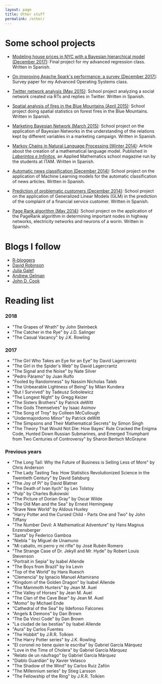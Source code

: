 ```yaml
---
layout: page
title: Other stuff
permalink: /other/
---
```


# Some school projects

* <a href="../files/school_projects/GLM_Becerra_Lopez.pdf">Modeling house prices in NYC with a Bayesian hierarchical model (December 2017)</a>: Final project for my advanced regression class. Written in Spanish.

* <a href="../files/school_projects/spark_survey.pdf">On improving Apache Spark's performance: a survey (December 2017)</a>: Survey paper for my Advanced Operating Systems class.

* <a href="../files/school_projects/MetAnExamen2.pdf">Twitter network analysis (May 2015)</a>: School project analyzing a social network created via RTs and replies in Twitter. Written in Spanish.

* <a href="../files/school_projects/EstadEspacial.pdf">Spatial analysis of fires in the Blue Mountains (April 2015)</a>: School project doing spatial statistics on forest fires in the Blue Mountains. Written in Spanish.

* <a href="../files/school_projects/EstMultExamen1.html">Marketing Bayesian Network (March 2015)</a>: School project on the application of Bayesian Networks in the understanding of the relations kept by different variables in a marketing campaign. Written in Spanish.

* <a href="../files/school_projects/CadenasMarkovNLP.pdf">Markov Chains in Natural Language Processing (Winter 2014)</a>: Article about the creation of a mathematical language model. Published in <a href="http://laberintos.itam.mx/"><i>Laberintos e Infinitos</i></a>, an Applied Mathematics school magazine run by the students at ITAM. Written in Spanish.

* <a href="../files/school_projects/NewsClassification.pdf">Automatic news classification (December 2014)</a>: School project on the application of Machine Learning models for the automatic classification of news articles. Written in Spanish.

* <a href="../files/school_projects/GLM.html">Prediction of problematic customers (December 2014)</a>: School project on the application of Generalized Linear Models (GLM) in the prediction of the complaint of a financial service customer. Written in Spanish.

* <a href="../files/school_projects/PageRank.pdf">Page Rank algorithm (May 2014)</a>: School project on the application of the PageRank algorithm in determining important nodes in highway networks, electricity networks and neurons of a worm. Written in Spanish.

# Blogs I follow

* <a href="https://www.r-bloggers.com">R-bloggers</a>
* <a href="http://varianceexplained.org/">David Robinson</a>
* <a href="https://juliagalef.com/">Julia Galef</a>
* <a href="http://andrewgelman.com/">Andrew Gelman</a>
* <a href="https://www.johndcook.com/blog/">John D. Cook</a>


# Reading list

### 2018

* "The Grapes of Wrath" by John Steinbeck
* "The Catcher in the Rye" by J.D. Salinger
* "The Casual Vacancy" by J.K. Rowling

### 2017

* "The Girl Who Takes an Eye for an Eye" by David Lagercrantz
* "The Girl in the Spider's Web" by David Lagercrantz 
* "The Signal and the Noise" by Nate Silver 
* "Pedro Páramo" by Juan Rulfo
* "Fooled by Randomness" by Nassim Nicholas Taleb
* "The Unbearable Lightness of Being" by Milan Kundera
* "But I Survived" by Tadeusz Sobolewicz
* "The Longest Night" by Gregg Keizer
* "The Sisters Brothers" by Patrick deWitt
* "The Gods Themselves" by Isaac Asimov
* "The Song of Troy" by Colleen McCullough
* "Undermajordomo Minor" by Patrick deWitt
* "The Simpsons and Their Mathematical Secrets" by Simon Singh
* "The Theory That Would Not Die: How Bayes' Rule Cracked the Enigma Code, Hunted Down Russian Submarines, and Emerged Triumphant from Two Centuries of Controversy" by Sharon Bertsch McGrayne
 
### Previous years
 
* "The Long Tail: Why the Future of Business is Selling Less of More" by Chris Anderson
* "The Lady Tasting Tea: How Statistics Revolutionized Science in the Twentieth Century" by David Salsburg
* "The Joy of Pi" by David Blatner
* "The Death of Ivan Ilych" by Leo Tolstoy
* "Pulp" by Charles Bukowski
* "The Picture of Dorian Gray" by Oscar Wilde
* "The Old Man and the Sea" by Ernest Hemingway
* "Brave New World" by Aldous Huxley
* "Harry Potter and the Cursed Child - Parts One and Two" by John Tiffany
* "The Number Devil: A Mathematical Adventure" by Hans Magnus Enzensberger
* "Santa" by Federico Gamboa
* "Niebla " by Miguel de Unamuno
* "Mi caballo, mi perro y mi rifle" by José Rubén Romero
* "The Strange Case of Dr. Jekyll and Mr. Hyde" by Robert Louis Stevenson
* "Portrait in Sepia" by Isabel Allende
* "The Boys from Brazil" by Ira Levin
* "Top of the World" by Hans Ruesch
* "Clemencia" by Ignacio Manuel Altamirano
* "Kingdom of the Golden Dragon" by Isabel Allende
* "The Mammoth Hunters" by Jean M. Auel
* "The Valley of Horses" by Jean M. Auel
* "The Clan of the Cave Bear" by Jean M. Auel
* "Momo" by Michael Ende
* "Cathedral of the Sea" by Ildefonso Falcones
* "Angels & Demons" by Dan Brown
* "The Da Vinci Code" by Dan Brown
* "La ciudad de las bestias" by Isabel Allende
* "Aura" by Carlos Fuentes
* "The Hobbit" by J.R.R. Tolkien
* "The Harry Potter series" by J.K. Rowling
* "El coronel no tiene quien le escriba" by Gabriel García Márquez
* "Love in the Time of Cholera" by Gabriel García Márquez
* "Relato de un náufrago" by Gabriel García Márquez
* "Diablo Guardián" by Xavier Velasco
* "The Shadow of the Wind" by Carlos Ruiz Zafón
* "The Millennium series" by Stieg Larsson
* "The Fellowship of the Ring" by J.R.R. Tolkien

